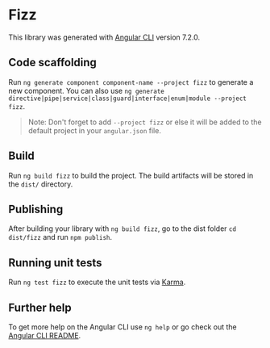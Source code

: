 # Fizz

This library was generated with [Angular CLI](https://github.com/angular/angular-cli) version 7.2.0.

## Code scaffolding

Run `ng generate component component-name --project fizz` to generate a new component. You can also use `ng generate directive|pipe|service|class|guard|interface|enum|module --project fizz`.
> Note: Don't forget to add `--project fizz` or else it will be added to the default project in your `angular.json` file. 

## Build

Run `ng build fizz` to build the project. The build artifacts will be stored in the `dist/` directory.

## Publishing

After building your library with `ng build fizz`, go to the dist folder `cd dist/fizz` and run `npm publish`.

## Running unit tests

Run `ng test fizz` to execute the unit tests via [Karma](https://karma-runner.github.io).

## Further help

To get more help on the Angular CLI use `ng help` or go check out the [Angular CLI README](https://github.com/angular/angular-cli/blob/master/README.md).
